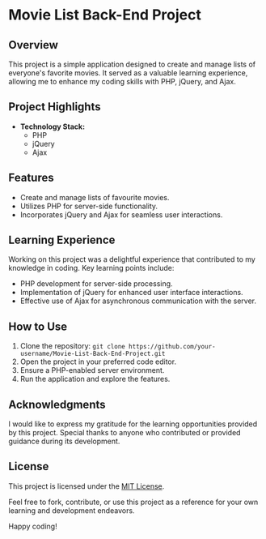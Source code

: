 # Movie List Back-End Project

## Overview

This project is a simple application designed to create and manage lists of everyone's favorite movies. It served as a valuable learning experience, allowing me to enhance my coding skills with PHP, jQuery, and Ajax.

## Project Highlights

- **Technology Stack:**
  - PHP
  - jQuery
  - Ajax

## Features

- Create and manage lists of favourite movies.
- Utilizes PHP for server-side functionality.
- Incorporates jQuery and Ajax for seamless user interactions.

## Learning Experience

Working on this project was a delightful experience that contributed to my knowledge in coding. Key learning points include:

- PHP development for server-side processing.
- Implementation of jQuery for enhanced user interface interactions.
- Effective use of Ajax for asynchronous communication with the server.

## How to Use

1. Clone the repository: `git clone https://github.com/your-username/Movie-List-Back-End-Project.git`
2. Open the project in your preferred code editor.
3. Ensure a PHP-enabled server environment.
4. Run the application and explore the features.

## Acknowledgments

I would like to express my gratitude for the learning opportunities provided by this project. Special thanks to anyone who contributed or provided guidance during its development.

## License

This project is licensed under the [MIT License](LICENSE).

Feel free to fork, contribute, or use this project as a reference for your own learning and development endeavors.

Happy coding!

